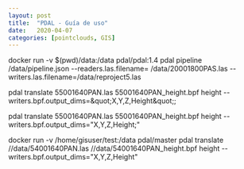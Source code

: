 ```yaml
---
layout: post
title:  "PDAL - Guía de uso"
date:   2020-04-07
categories: [pointclouds, GIS]
---
```


docker run -v $(pwd)/data:/data pdal/pdal:1.4 pdal pipeline /data/pipeline.json --readers.las.filename=
/data/20001800PAS.las --writers.las.filename=/data/reproject5.las

pdal translate 55001640PAN.las 55001640PAN_height.bpf height --writers.bpf.output_dims=&amp;quot;X,Y,Z,Height&amp;quot;;

pdal translate 55001640PAN.las 55001640PAN_height.bpf height --writers.bpf.output_dims="X,Y,Z,Height;"

docker run -v /home/gisuser/test:/data pdal/master pdal translate //data/54001640PAN.las //data/54001640PAN_height.bpf height --writers.bpf.output_dims="X,Y,Z,Height"